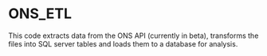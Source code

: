 # ONS_ETL
This code extracts data from the ONS API (currently in beta), transforms the files into SQL server tables and loads them to a database for analysis.
